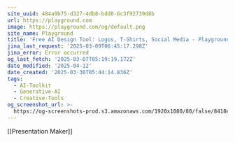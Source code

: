 ```yaml
---
site_uuid: 484a9b75-d327-4db8-bdd0-6c3f92739d8b
url: https://playground.com
image: https://playground.com/og/default.png
site_name: Playground
title: 'Free AI Design Tool: Logos, T-Shirts, Social Media - Playground'
jina_last_request: '2025-03-09T06:45:17.298Z'
jina_error: Error occurred
og_last_fetch: '2025-03-07T05:19:19.172Z'
date_modified: '2025-04-12'
date_created: '2025-03-30T05:44:14.836Z'
tags:
  - AI-Toolkit
  - Generative-AI
  - Creative-Tools
og_screenshot_url: >-
  https://og-screenshots-prod.s3.amazonaws.com/1920x1080/80/false/8418ee65b38e9d5b485ca66c7c23ccacba3c1024207aa80fb3a7700895b08196.jpeg
---
```



























































[[Presentation Maker]]
